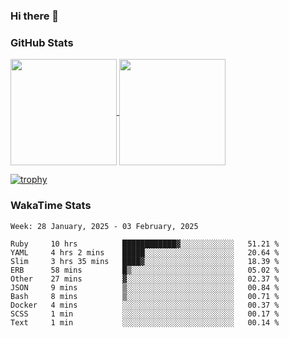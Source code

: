 ### Hi there 👋

### GitHub Stats

<a href="https://github.com/anuraghazra/github-readme-stats">
  <img align="center" height="170px" src="https://github-readme-stats.vercel.app/api/top-langs/?username=tksfjt1024&layout=compact&count_private=true&show_icons=true&show_icons=true&theme=graywhite" />
</a>
<a href="https://github.com/anuraghazra/github-readme-stats">
  <img align="center" height="170px" src="https://github-readme-stats.vercel.app/api?username=tksfjt1024&count_private=true&show_icons=true&show_icons=true&theme=graywhite" />
</a>

[![trophy](https://github-profile-trophy.vercel.app/?username=tksfjt1024)](https://github.com/ryo-ma/github-profile-trophy)

### WakaTime Stats

<!--START_SECTION:waka-->
```text
Week: 28 January, 2025 - 03 February, 2025

Ruby     10 hrs          ████████████▓░░░░░░░░░░░░   51.21 % 
YAML     4 hrs 2 mins    █████░░░░░░░░░░░░░░░░░░░░   20.64 % 
Slim     3 hrs 35 mins   ████▓░░░░░░░░░░░░░░░░░░░░   18.39 % 
ERB      58 mins         █▒░░░░░░░░░░░░░░░░░░░░░░░   05.02 % 
Other    27 mins         ▓░░░░░░░░░░░░░░░░░░░░░░░░   02.37 % 
JSON     9 mins          ▒░░░░░░░░░░░░░░░░░░░░░░░░   00.84 % 
Bash     8 mins          ▒░░░░░░░░░░░░░░░░░░░░░░░░   00.71 % 
Docker   4 mins          ░░░░░░░░░░░░░░░░░░░░░░░░░   00.37 % 
SCSS     1 min           ░░░░░░░░░░░░░░░░░░░░░░░░░   00.17 % 
Text     1 min           ░░░░░░░░░░░░░░░░░░░░░░░░░   00.14 % 
```
<!--END_SECTION:waka-->
